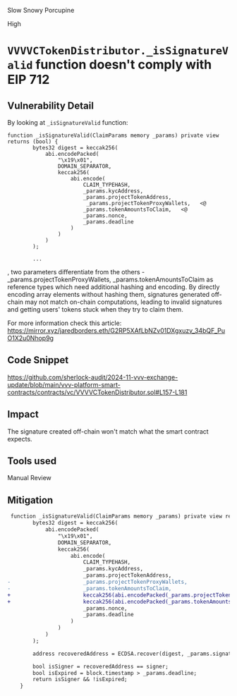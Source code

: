 Slow Snowy Porcupine

High

# `VVVVCTokenDistributor._isSignatureValid` function  doesn't comply with EIP 712

## Vulnerability Detail
By looking at `_isSignatureValid` function:
```solidity
function _isSignatureValid(ClaimParams memory _params) private view returns (bool) {
        bytes32 digest = keccak256(
            abi.encodePacked(
                "\x19\x01",
                DOMAIN_SEPARATOR,
                keccak256(
                    abi.encode(
                        CLAIM_TYPEHASH,
                        _params.kycAddress,
                        _params.projectTokenAddress,
                         _params.projectTokenProxyWallets,   <@
                        _params.tokenAmountsToClaim,   <@
                        _params.nonce,
                        _params.deadline
                    )
                )
            )
        );

        ...
```
, two parameters differentiate from the others - _params.projectTokenProxyWallets, _params.tokenAmountsToClaim as reference types which need additional hashing and encoding. By directly encoding array elements without hashing them, signatures generated off-chain may not match on-chain computations, leading to invalid signatures and getting users'  tokens stuck when they try to claim them.

For more information check this article: https://mirror.xyz/jaredborders.eth/G2RP5XAfLbNZv01DXgxuzv_34bQF_PuO1X2u0Nhop9g

## Code Snippet
https://github.com/sherlock-audit/2024-11-vvv-exchange-update/blob/main/vvv-platform-smart-contracts/contracts/vc/VVVVCTokenDistributor.sol#L157-L181

## Impact
The signature created off-chain won't match what the smart contract expects.

## Tools used
Manual Review

## Mitigation

```diff
 function _isSignatureValid(ClaimParams memory _params) private view returns (bool) {
        bytes32 digest = keccak256(
            abi.encodePacked(
                "\x19\x01",
                DOMAIN_SEPARATOR,
                keccak256(
                    abi.encode(
                        CLAIM_TYPEHASH,
                        _params.kycAddress,
                        _params.projectTokenAddress,
-                       _params.projectTokenProxyWallets,
-                       _params.tokenAmountsToClaim, 
+                       keccak256(abi.encodePacked(_params.projectTokenProxyWallets),
+                       keccak256(abi.encodePacked(_params.tokenAmountsToClaim),
                        _params.nonce,
                        _params.deadline
                    )
                )
            )
        );

        address recoveredAddress = ECDSA.recover(digest, _params.signature);

        bool isSigner = recoveredAddress == signer;
        bool isExpired = block.timestamp > _params.deadline;
        return isSigner && !isExpired;
    }
```